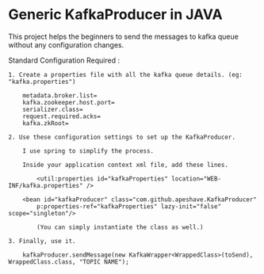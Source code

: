 # Generic KafkaProducer in JAVA

This project helps the beginners to send the messages to kafka queue without any configuration changes.

Standard Configuration Required :

	1. Create a properties file with all the kafka queue details. (eg: "kafka.properties")
		
		metadata.broker.list=
		kafka.zookeeper.host.port=
		serializer.class=
		request.required.acks=
		kafka.zkRoot=
		
	2. Use these configuration settings to set up the KafkaProducer.
	
		I use spring to simplify the process.
		
		Inside your application context xml file, add these lines.
		
			<util:properties id="kafkaProperties" location="WEB-INF/kafka.properties" />
	
		<bean id="kafkaProducer" class="com.github.apeshave.KafkaProducer"
			p:properties-ref="kafkaProperties" lazy-init="false" scope="singleton"/>

			(You can simply instantiate the class as well.)
			
	3. Finally, use it. 
	
		kafkaProducer.sendMessage(new KafkaWrapper<WrappedClass>(toSend), WrappedClass.class, "TOPIC NAME");
